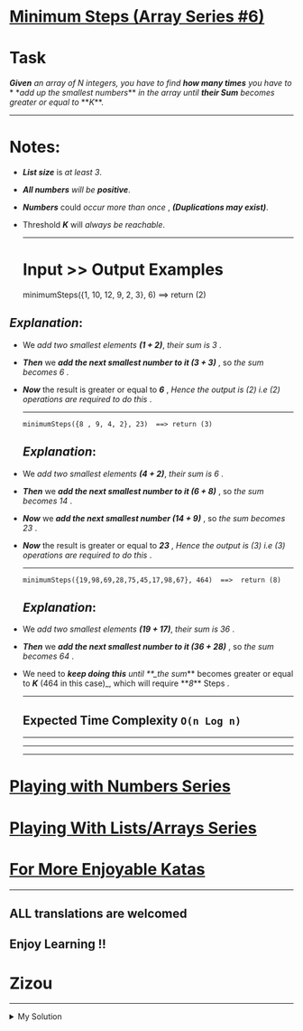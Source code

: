 # [Minimum Steps (Array Series #6)](https://www.codewars.com/kata/5a91a7c5fd8c061367000002)

# Task

**_Given_** _an array of N integers, you have to find_ **_how many times_** _you have to_ \* \*_add up the smallest
numbers_** _in the array until_ **_their Sum_** _becomes greater or equal to_ **_K_\*\*.

---

# Notes:

- **_List size_** is _at least 3_.
- **_All numbers_** _will be_ **_positive_**.
- **_Numbers_** could _occur more than once_ , **_(Duplications may exist)_**.
- Threshold **_K_** will _always be reachable_.

  ***

  # Input >> Output Examples

  minimumSteps({1, 10, 12, 9, 2, 3}, 6) ==> return (2)

## **_Explanation_**:

- We _add two smallest elements_ **_(1 + 2)_**, _their sum is 3_ .
- **_Then_** we **_add the next smallest number to it (3 + 3)_** , so _the sum becomes 6_ .
- **_Now_** the result is greater or equal to **_6_** , _Hence the output is (2) i.e (2) operations are required to do
  this_ .

  ***

      minimumSteps({8 , 9, 4, 2}, 23)  ==> return (3)

  ## **_Explanation_**:

- We _add two smallest elements_ **_(4 + 2)_**, _their sum is 6_ .
- **_Then_** we **_add the next smallest number to it (6 + 8)_** , so _the sum becomes 14_ .
- **_Now_** we **_add the next smallest number (14 + 9)_** , so _the sum becomes 23_ .
- **_Now_** the result is greater or equal to **_23_** , _Hence the output is (3) i.e (3) operations are required to do
  this_ .

  ***

      minimumSteps({19,98,69,28,75,45,17,98,67}, 464)  ==>  return (8)

  ## **_Explanation_**:

- We _add two smallest elements_ **_(19 + 17)_**, _their sum is 36_ .
- **_Then_** we **_add the next smallest number to it (36 + 28)_** , so _the sum becomes 64_ .
- We need to **_keep doing this_** _until \*\*\_the sum_** becomes greater or equal to **_K_** (464 in this case)\_,
  which will require **_8_\*\* Steps .

  ***

  ## Expected Time Complexity `O(n Log n)`

  ***

  ***

  ***

# [Playing with Numbers Series](https://www.codewars.com/collections/playing-with-numbers)

# [Playing With Lists/Arrays Series](https://www.codewars.com/collections/playing-with-lists-slash-arrays)

# [For More Enjoyable Katas](http://www.codewars.com/users/MrZizoScream/authored)

---

## ALL translations are welcomed

## Enjoy Learning !!

# Zizou

---

<details><summary>My Solution</summary>

```js
function minimumSteps(numbers, value) {
  let total = 0;
  const sortedNums = numbers.sort((a, b) => a - b);

  for (let i = 0; i < sortedNums.length; i++) {
    total += sortedNums[i];
    if (total >= value) return i;
  }
}
```

</details>

